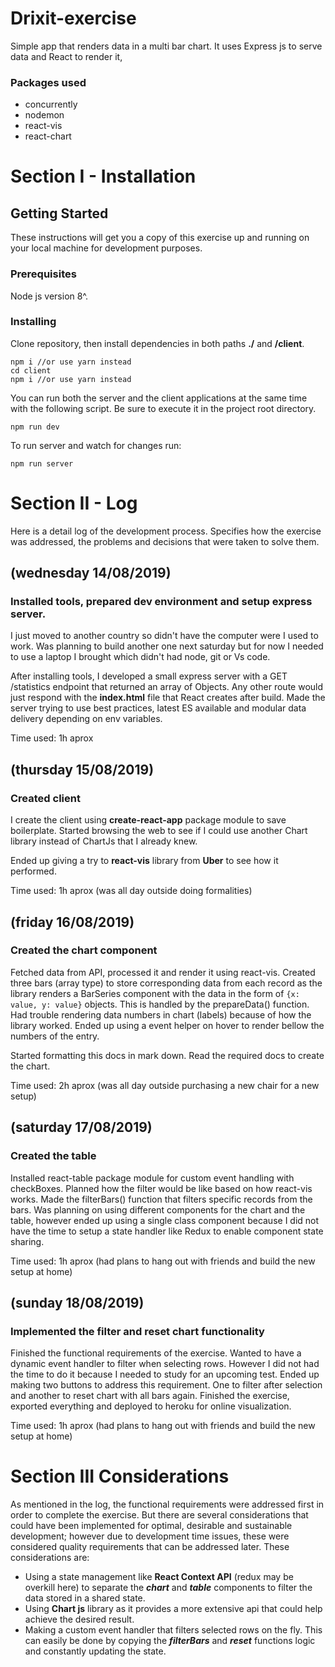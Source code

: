 # Drixit-exercise
 Simple app that renders data in a multi bar chart. It uses Express js to serve data and React to render it,
 ### Packages used
 * concurrently
 * nodemon
 * react-vis
 * react-chart

# Section I - Installation
## Getting Started

These instructions will get you a copy of this exercise up and running on your local machine for development purposes.

### Prerequisites

Node js version 8^.

### Installing

Clone repository, then install dependencies in both paths **./** and **/client**.
```
npm i //or use yarn instead
cd client
npm i //or use yarn instead
```
You can run both the server and the client applications at the same time with the following script. Be sure to execute it in the project root directory.
```
npm run dev
```
To run server and watch for changes run:
```
npm run server
```
# Section II - Log
Here is a detail log of the development process. Specifies how the exercise was addressed, the problems and decisions that were taken to solve them.

## (wednesday 14/08/2019)
### Installed tools, prepared dev environment and setup express server. 
I just moved to another country so didn't have the computer were I used to work. Was planning to build another one next saturday but for now I needed to use a laptop I brought which didn't had node, git or Vs code.

After installing tools, I developed a small express server with a GET /statistics endpoint that returned an array of Objects. Any other route would just respond with the **index.html** file that React creates after build. Made the server trying to use best practices, latest ES available and modular data delivery depending on env variables.

Time used: 1h aprox

## (thursday 15/08/2019)
### Created client
I create the client using **create-react-app** package module to save boilerplate.
Started browsing the web to see if I could use another Chart library instead of ChartJs that I already knew.

Ended up giving a try to **react-vis** library from **Uber** to see how it performed.

Time used: 1h aprox (was all day outside doing formalities)

## (friday 16/08/2019)
### Created the chart component
Fetched data from API, processed it and render it using react-vis. 
Created three bars (array type) to store corresponding data from each record as the library renders a BarSeries component with the data in the form of `{x: value, y: value}` objects.
This is handled by the prepareData() function. Had trouble rendering data numbers in chart (labels) because of how the library worked. Ended up using a event helper on hover to render bellow the numbers of the entry.

Started formatting this docs in mark down. Read the required docs to create the chart.

Time used: 2h aprox (was all day outside purchasing a new chair for a new setup)

## (saturday 17/08/2019)
### Created the table
Installed react-table package module for custom event handling with checkBoxes.
Planned how the filter would be like based on how react-vis works. 
Made the filterBars() function that filters specific records from the bars.
Was planning on using different components for the chart and the table, however ended up using a single class component because I did not have the time to setup a state handler like Redux to enable component state sharing.

Time used: 1h aprox (had plans to hang out with friends and build the new setup at home)

## (sunday 18/08/2019)
### Implemented the filter and reset chart functionality
Finished the functional requirements of the exercise.
Wanted to have a dynamic event handler to filter when selecting rows. 
However I did not had the time to do it because I needed to study for an upcoming test.
Ended up making two buttons to address this requirement. One to filter after selection and another to reset chart with all bars again.
Finished the exercise, exported everything and deployed to heroku for online visualization.

Time used: 1h aprox (had plans to hang out with friends and build the new setup at home)

# Section III Considerations
As mentioned in the log, the functional requirements were addressed first in order to complete the exercise. But there are several considerations that could have been implemented for optimal, desirable and sustainable development; however due to development time issues, these were considered quality requirements that can be addressed later. These considerations are:

* Using a state management like **React Context API** (redux may be overkill here) to separate the ***chart*** and ***table*** components to filter the data stored in a shared state. 
* Using **Chart js** library as it provides a more extensive api that could help achieve the desired result.
* Making a custom event handler that filters selected rows on the fly. This can easily be done by copying the ***filterBars*** and ***reset*** functions logic and constantly updating the state. 

